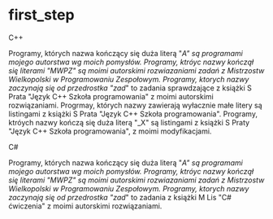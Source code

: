 # first_step
C++

Programy, których nazwa kończący się duża literą "_A" są programami mojego autorstwa wg moich pomysłów.
Programy, ktróyc nazwy kończął się literami "MWPZ" są moimi autorskimi rozwiazaniami zadań z Mistrzostw Wielkopolski w Programowaniu Zespołowym.
Programy, ktorych nazwy zaczynają się od przedrostka "zad_" to zadania sprawdzające
z książki S Prata "Język C++ Szkoła programowania" z moimi autorskimi rozwiązaniami.
Progrmay, których nazwy zawierają wyłacznie małe litery są listingami z książki S Prata "Język C++ Szkoła programowania".
Programy, ktróych nazwy kończą się duża literą "_X" są listingami z książki S Praty "Język C++ Szkoła programowania",
z moimi modyfikacjami.

C#

Programy, których nazwa kończący się duża literą "_A" są programami mojego autorstwa wg moich pomysłów.
Programy, ktróyc nazwy kończął się literami "MWPZ" są moimi autorskimi rozwiazaniami zadań z Mistrzostw Wielkopolski w Programowaniu Zespołowym.
Programy, ktorych nazwy zaczynają się od przedrostka "zad_" to zadania z książki M Lis "C# ćwiczenia" z moimi autorskimi rozwiązaniami.
